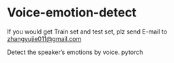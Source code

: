 # Voice-emotion-detect
If you would get Train set and test set, plz send E-mail to zhangyujie011@gmail.com




Detect the speaker’s emotions by voice.
pytorch
